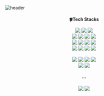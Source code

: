 
<!--
**29074I/29074I** is a ✨ _special_ ✨ repository because its `README.md` (this file) appears on your GitHub profile.

Here are some ideas to get you started:

- 🔭 I’m currently working on ...
- 🌱 I’m currently learning ...
- 👯 I’m looking to collaborate on ...
- 🤔 I’m looking for help with ...
- 💬 Ask me about ...
- 📫 How to reach me: ...
- 😄 Pronouns: ...
- ⚡ Fun fact: ...
-->

![header](https://capsule-render.vercel.app/api?type=waving&color=0%:8C95FE,100%:D6D9FE&height=200&section=header&text=💻🗯️&fontSize=50&fontAlign=90)
<div align=center>
<h4>🍀Tech Stacks</h4>
 <img src="https://img.shields.io/badge/Java-FF7800?style=flat-square&logo=java&logoColor=white"/>
 <img src="https://img.shields.io/badge/Javascript-F7DF1E?style=flat-square&logo=javascript&logoColor=white"/>
 <img src="https://img.shields.io/badge/Kotlin-7F52FF?style=flat-square&logo=kotlin&logoColor=white"/><br>
 <img src="https://img.shields.io/badge/Spring-6DB33F?style=flat-square&logo=spring&logoColor=white"/>
 <img src="https://img.shields.io/badge/Springboot-6DB33F?style=flat-square&logo=springboot&logoColor=white"/>
 <img src="https://img.shields.io/badge/Node.js-339933?style=flat-square&logo=nodedotjs&logoColor=white"/>
 <img src="https://img.shields.io/badge/Express-000000?style=flat-square&logo=express&logoColor=white"/><br>
 <img src="https://img.shields.io/badge/React-61DAFB?style=flat-square&logo=react&logoColor=white"/>
 <img src="https://img.shields.io/badge/jQuery-0769AD?style=flat-square&logo=jquery&logoColor=white"/>
 <img src="https://img.shields.io/badge/ApacheTomcat-F8DC75?style=flat-square&logo=apachetomcat&logoColor=white"/>
 <img src="https://img.shields.io/badge/Sequelize-52B0E7?style=flat-square&logo=sequelize&logoColor=white"/><br>
 <img src="https://img.shields.io/badge/MyBatis-654FF0?style=flat-square&logo=mybatis&logoColor=white"/>
 <img src="https://img.shields.io/badge/JPA-FFBF3B?style=flat-square&logo=jpa&logoColor=white"/>
 <img src="https://img.shields.io/badge/Oracle-F80000?style=flat-square&logo=oracle&logoColor=white"/>
 <img src="https://img.shields.io/badge/Mysql-4479A1?style=flat-square&logo=mysql&logoColor=white"/><br><br>
 
 <img src="https://img.shields.io/badge/GitHub-181717?style=flat-square&logo=github&logoColor=white"/>
 <img src="https://img.shields.io/badge/EclipseIDE-2C2255?style=flat-square&logo=eclipseide&logoColor=white"/>
 <img src="https://img.shields.io/badge/Visual Studio Code-007ACC?style=flat-square&logo=visualstudiocode&logoColor=white"/>
 <img src="https://img.shields.io/badge/Android Studio-3DDC84?style=flat-square&logo=androidstudio&logoColor=white"/><br>
 <img src="https://img.shields.io/badge/Postman-FF6C37?style=flat-square&logo=postman&logoColor=white"/>
 <img src="https://img.shields.io/badge/Figma-F24E1E?style=flat-square&logo=figma&logoColor=white"/>
 
  <h4>···</h4>
<a href="https://290741.tistory.com/"><img src="https://img.shields.io/badge/tistory-FF5722?style=flat-square&logo=tistory&logoColor=white"/></a>
<a href="jhcsbw@gmail.com"><img src="https://img.shields.io/badge/gmail-EA4335?style=flat-square&logo=gmail&logoColor=white"/></a>

</div>
